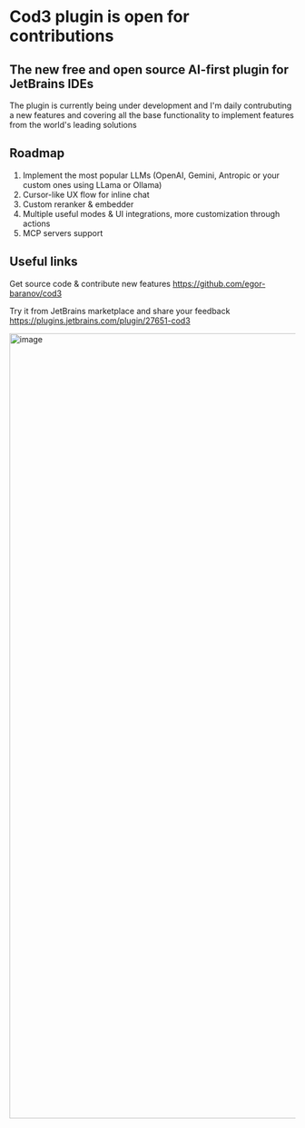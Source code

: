 # Cod3 plugin is open for contributions

## The new free and open source AI-first plugin for JetBrains IDEs

The plugin is currently being under development and I'm daily contrubuting a new features and covering all the base functionality to implement features from the world's leading solutions

## Roadmap
1. Implement the most popular LLMs (OpenAI, Gemini, Antropic or your custom ones using LLama or Ollama)
2. Cursor-like UX flow for inline chat
3. Custom reranker & embedder
4. Multiple useful modes & UI integrations, more customization through actions
5. MCP servers support

## Useful links
Get source code & contribute new features https://github.com/egor-baranov/cod3

Try it from JetBrains marketplace and share your feedback https://plugins.jetbrains.com/plugin/27651-cod3

<img width="1383" alt="image" src="https://github.com/user-attachments/assets/3d8586ca-45f4-4d08-a18d-75a8236f51da" />

